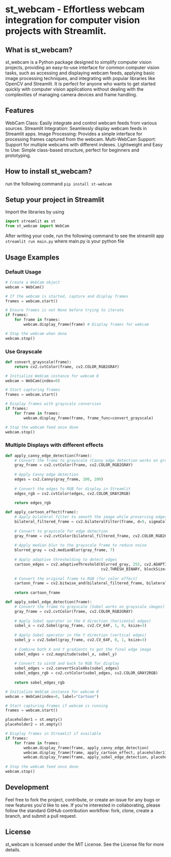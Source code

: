 # st_webcam - Effortless webcam integration for computer vision projects with Streamlit.

## What is st_webcam?
st_webcam is a Python package designed to simplify computer vision projects, providing an easy-to-use interface for common computer vision tasks, such as accessing and displaying webcam feeds, applying basic image processing techniques, and integrating with popular libraries like OpenCV and Streamlit. It is perfect for anyone who wants to get started quickly with computer vision applications without dealing with the complexities of managing camera devices and frame handling.

## Features
WebCam Class: Easily integrate and control webcam feeds from various sources.
Streamlit Integration: Seamlessly display webcam feeds in Streamlit apps.
Image Processing: Provides a simple interface for processing frames captured from the webcam.
Multi-WebCam Support: Support for multiple webcams with different indexes.
Lightweight and Easy to Use: Simple class-based structure, perfect for beginners and prototyping.

## How to install st_webcam?
run the following command `pip install st-webcam`

## Setup your project in Streamlit
Import the libraries by using

```python
import streamlit as st
from st_webcam import WebCam
```
After writing your code, run the following command to see the streamlit app
`streamlit run main.py` where main.py is your python file

## Usage Examples

### Default Usage
```python
# Create a WebCam object
webcam = WebCam()

# If the webcam is started, capture and display frames
frames = webcam.start()

# Ensure frames is not None before trying to iterate
if frames: 
    for frame in frames:
        webcam.display_frame(frame) # Display frames for webcam

# Stop the webcam when done
webcam.stop()
```

### Use Grayscale
```python
def convert_grayscale(frame):
    return cv2.cvtColor(frame, cv2.COLOR_RGB2GRAY)

# Initialize WebCam instance for webcam 0
webcam = WebCam(index=0)

# Start capturing frames
frames = webcam.start()

# Display frames with grayscale conversion
if frames:
    for frame in frames:
        webcam.display_frame(frame, frame_func=convert_grayscale)

# Stop the webcam feed once done
webcam.stop()
```

### Multiple Displays with different effects
```python
def apply_canny_edge_detection(frame):
    # Convert the frame to grayscale (Canny edge detection works on grayscale images)
    gray_frame = cv2.cvtColor(frame, cv2.COLOR_RGB2GRAY)
    
    # Apply Canny edge detection
    edges = cv2.Canny(gray_frame, 100, 200)
    
    # Convert the edges to RGB for display in Streamlit
    edges_rgb = cv2.cvtColor(edges, cv2.COLOR_GRAY2RGB)
    
    return edges_rgb

def apply_cartoon_effect(frame):
    # Apply bilateral filter to smooth the image while preserving edges
    bilateral_filtered_frame = cv2.bilateralFilter(frame, d=9, sigmaColor=75, sigmaSpace=75)
    
    # Convert to grayscale for edge detection
    gray_frame = cv2.cvtColor(bilateral_filtered_frame, cv2.COLOR_RGB2GRAY)
    
    # Apply median blur to the grayscale frame to reduce noise
    blurred_gray = cv2.medianBlur(gray_frame, 7)
    
    # Apply adaptive thresholding to detect edges
    cartoon_edges = cv2.adaptiveThreshold(blurred_gray, 255, cv2.ADAPTIVE_THRESH_MEAN_C, 
                                          cv2.THRESH_BINARY, blockSize=9, C=9)
    
    # Convert the original frame to RGB (for color effect)
    cartoon_frame = cv2.bitwise_and(bilateral_filtered_frame, bilateral_filtered_frame, mask=cartoon_edges)
    
    return cartoon_frame

def apply_sobel_edge_detection(frame):
    # Convert the frame to grayscale (Sobel works on grayscale images)
    gray_frame = cv2.cvtColor(frame, cv2.COLOR_RGB2GRAY)
    
    # Apply Sobel operator in the X direction (horizontal edges)
    sobel_x = cv2.Sobel(gray_frame, cv2.CV_64F, 1, 0, ksize=3)
    
    # Apply Sobel operator in the Y direction (vertical edges)
    sobel_y = cv2.Sobel(gray_frame, cv2.CV_64F, 0, 1, ksize=3)
    
    # Combine both X and Y gradients to get the final edge image
    sobel_edges = cv2.magnitude(sobel_x, sobel_y)
    
    # Convert to uint8 and back to RGB for display
    sobel_edges = cv2.convertScaleAbs(sobel_edges)
    sobel_edges_rgb = cv2.cvtColor(sobel_edges, cv2.COLOR_GRAY2RGB)
    
    return sobel_edges_rgb

# Initialize WebCam instance for webcam 0
webcam = WebCam(index=0, label="Cartoon")

# Start capturing frames if webcam is running
frames = webcam.start()

placeholder1 = st.empty()
placeholder2 = st.empty()

# Display frames in Streamlit if available
if frames:
    for frame in frames:
        webcam.display_frame(frame, apply_canny_edge_detection)
        webcam.display_frame(frame, apply_cartoon_effect, placeholder1)
        webcam.display_frame(frame, apply_sobel_edge_detection, placeholder2)
        
# Stop the webcam feed once done
webcam.stop()
```

## Development
Feel free to fork the project, contribute, or create an issue for any bugs or new features you'd like to see. If you're interested in collaborating, please follow the standard GitHub contribution workflow: fork, clone, create a branch, and submit a pull request.

## License
st_webcam is licensed under the MIT License. See the License file for more details.
